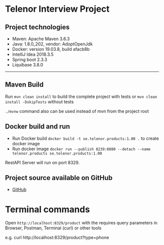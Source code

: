 # Telenor Interview Project

## Project technologies
* Maven: Apache Maven 3.6.3
* Java: 1.8.0_202, vendor: AdoptOpenJdk
* Docker: version 19.03.8, build afacb8b
* IntelliJ Idea 2018.3.5
* Spring boot 2.3.3
* Liquibase 3.8.0

---

## Maven Build
Run ```mvn clean install``` to build the complete project with tests
or
```mvn clean install -DskipTests``` without tests

```./mvnw``` command also can be used instead of mvn from the project root

## Docker build and run
* Run Docker build ```docker build -t se.telenor.products:1.00 .``` to create docker image
* Run docker image ```docker run --publish 8239:8080 --detach --name telenor.products se.telenor.products:1.00```

RestAPI Server will run on port 8329.

## Project source available on GitHub
* [GitHub](https://github.com/nemethsamusandor/telenor)

# Terminal commands
Open ```http://localhost:8329/product``` with the requires query parameters in Browser, Postman, Terminal (curl) or other tools

e.g. curl http://localhost:8329/product?type=phone
